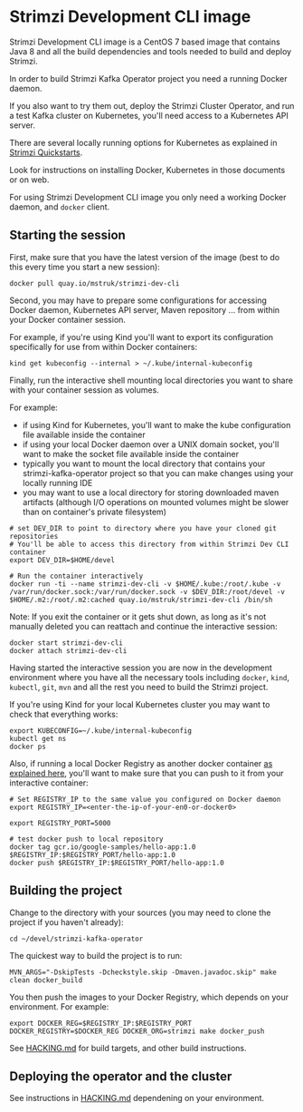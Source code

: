 Strimzi Development CLI image
=============================

Strimzi Development CLI image is a CentOS 7 based image that contains Java 8 and all the build dependencies and tools needed to build and deploy Strimzi.

In order to build Strimzi Kafka Operator project you need a running Docker daemon.

If you also want to try them out, deploy the Strimzi Cluster Operator, and run a test Kafka cluster on Kubernetes, you'll need access to a Kubernetes API server.

There are several locally running options for Kubernetes as explained in [Strimzi Quickstarts](https://strimzi.io/quickstarts/).

Look for instructions on installing Docker, Kubernetes in those documents or on web.

For using Strimzi Development CLI image you only need a working Docker daemon, and `docker` client.


Starting the session
--------------------

First, make sure that you have the latest version of the image (best to do this every time you start a new session):

    docker pull quay.io/mstruk/strimzi-dev-cli

Second, you may have to prepare some configurations for accessing Docker daemon, Kubernetes API server, Maven repository ... from within your Docker container session.

For example, if you're using Kind you'll want to export its configuration specifically for use from within Docker containers:

    kind get kubeconfig --internal > ~/.kube/internal-kubeconfig

Finally, run the interactive shell mounting local directories you want to share with your container session as volumes.

For example:
* if using Kind for Kubernetes, you'll want to make the kube configuration file available inside the container
* if using your local Docker daemon over a UNIX domain socket, you'll want to make the socket file available inside the container
* typically you want to mount the local directory that contains your strimzi-kafka-operator project so that you can make changes using your locally running IDE
* you may want to use a local directory for storing downloaded maven artifacts (although I/O operations on mounted volumes might be slower than on container's private filesystem)

```
# set DEV_DIR to point to directory where you have your cloned git repositories
# You'll be able to access this directory from within Strimzi Dev CLI container
export DEV_DIR=$HOME/devel

# Run the container interactively
docker run -ti --name strimzi-dev-cli -v $HOME/.kube:/root/.kube -v /var/run/docker.sock:/var/run/docker.sock -v $DEV_DIR:/root/devel -v $HOME/.m2:/root/.m2:cached quay.io/mstruk/strimzi-dev-cli /bin/sh
```

Note: If you exit the container or it gets shut down, as long as it's not manually deleted you can reattach and continue the interactive session:

    docker start strimzi-dev-cli
    docker attach strimzi-dev-cli

Having started the interactive session you are now in the development environment where you have all the necessary tools including `docker`, `kind`, `kubectl`, `git`, `mvn` and all the rest you need to build the Strimzi project.

If you're using Kind for your local Kubernetes cluster you may want to check that everything works:

```
export KUBECONFIG=~/.kube/internal-kubeconfig
kubectl get ns
docker ps
```

Also, if running a local Docker Registry as another docker container [as explained here](HACKING.md#local-build-pushing-to-the-docker-registry-used-by-kind), you'll want to make sure that you can push to it from your interactive container:

```
# Set REGISTRY_IP to the same value you configured on Docker daemon
export REGISTRY_IP=<enter-the-ip-of-your-en0-or-docker0>

export REGISTRY_PORT=5000

# test docker push to local repository
docker tag gcr.io/google-samples/hello-app:1.0 $REGISTRY_IP:$REGISTRY_PORT/hello-app:1.0
docker push $REGISTRY_IP:$REGISTRY_PORT/hello-app:1.0
```

Building the project
--------------------

Change to the directory with your sources (you may need to clone the project if you haven't already):

    cd ~/devel/strimzi-kafka-operator

The quickest way to build the project is to run:

    MVN_ARGS="-DskipTests -Dcheckstyle.skip -Dmaven.javadoc.skip" make clean docker_build

You then push the images to your Docker Registry, which depends on your environment. For example:

    export DOCKER_REG=$REGISTRY_IP:$REGISTRY_PORT
    DOCKER_REGISTRY=$DOCKER_REG DOCKER_ORG=strimzi make docker_push


See [HACKING.md](HACKING.md#make-targets) for build targets, and other build instructions.


Deploying the operator and the cluster
--------------------------------------

See instructions in [HACKING.md](HACKING.md#building-strimzi) dependening on your environment.
